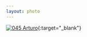```yaml
---
layout: photo
---
```


[![045 Arturo](https://c1.staticflickr.com/1/417/20329800522_3cb0484d99_b.jpg)](https://www.flickr.com/photos/131440297@N08/20329800522/){:target="_blank"}
